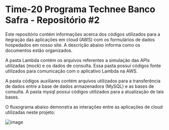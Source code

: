 # Time-20 Programa Technee Banco Safra - Repositório #2

Este repositório contém informações acerca dos códigos utilizados para a itegração das aplicações em cloud (AWS) com os formulários de dados hospedados em nosso site. A descrição abaixo informa como os documentos estão organizados. 

A pasta Lambda contém os arquivos referentes a simulação das APIs utilizadas (mock) e os dados de consulta. Essa pasta possui códigos fonte utilizados para comunicação com o aplicativo Lambda na AWS. 

A pasta códigos auxiliares contém arquivos utilizados para a transferência de dados entre a base de dados armazenadora (MySQL) e as bases de consulta. A pasta mysql possui códigos utilizados para a atualização de tais bases. 

O fluxograma abaixo demonstra as interações entre as aplicações de cloud utilizadas neste projeto:

![image](https://user-images.githubusercontent.com/102924236/161454735-aa077037-6093-4471-9982-e17629f75280.png)

